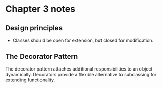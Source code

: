 # Chapter 3 notes

## Design principles

* Classes should be open for extension, but closed for modification.

## The Decorator Pattern

The decorator pattern attaches additional responsibilities to an object dynamically. Decorators provide a flexible alternative to subclassing for extending functionality.
